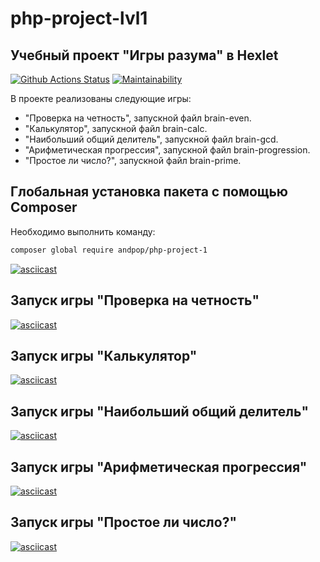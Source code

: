 # php-project-lvl1
## Учебный проект "Игры разума" в Hexlet

[![Github Actions Status](https://github.com/andpop/php-project-lvl1/workflows/PHP-CI/badge.svg)](https://github.com/php-project-lvl1/actions)
[![Maintainability](https://api.codeclimate.com/v1/badges/a99a88d28ad37a79dbf6/maintainability)](https://codeclimate.com/github/andpop/php-project-lvl1/maintainability)

В проекте реализованы следующие игры:
* "Проверка на четность", запускной файл brain-even.
* "Калькулятор", запускной файл brain-calc.
* "Наибольший общий делитель", запускной файл brain-gcd.
* "Арифметическая прогрессия", запускной файл brain-progression.
* "Простое ли число?", запускной файл brain-prime.


## Глобальная установка пакета с помощью Composer
Необходимо выполнить команду:
```bash
composer global require andpop/php-project-1
```
[![asciicast](https://asciinema.org/a/Pvmq8bZPlT1ymYrGPvrFjuPA8.svg)](https://asciinema.org/a/Pvmq8bZPlT1ymYrGPvrFjuPA8)


## Запуск игры "Проверка на четность"
[![asciicast](https://asciinema.org/a/aSXddEGdhVmK8tshAUkMXaQbZ.svg)](https://asciinema.org/a/aSXddEGdhVmK8tshAUkMXaQbZ)


## Запуск игры "Калькулятор"
[![asciicast](https://asciinema.org/a/g9tfvYnVlQcMbYgox58BkjF2o.svg)](https://asciinema.org/a/g9tfvYnVlQcMbYgox58BkjF2o)

## Запуск игры "Наибольший общий делитель"
[![asciicast](https://asciinema.org/a/bCPv8QwYfnyeM7D2Y0gjurQ10.svg)](https://asciinema.org/a/bCPv8QwYfnyeM7D2Y0gjurQ10)

## Запуск игры "Арифметическая прогрессия"
[![asciicast](https://asciinema.org/a/ZBYWvFFlrkoK5y9pJp3w4Bq3S.svg)](https://asciinema.org/a/ZBYWvFFlrkoK5y9pJp3w4Bq3S)

## Запуск игры "Простое ли число?"
[![asciicast](https://asciinema.org/a/7wyZvE6JXnMfLpnCL9H7cgq5v.svg)](https://asciinema.org/a/7wyZvE6JXnMfLpnCL9H7cgq5v)
